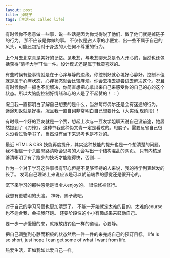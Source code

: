```yaml
---
layout: post
title: 掉链子
tags: [生活~so called life]
---
```


有时候你不愿意做一些事，说一些话是因为你觉得说了他们、做了他们就是掉链子的行为。
那不应该是你做的事。
不仅仅是占人家的小便宜、出一些不属于自己的风头，可能还包括对于身边的人任何不尊重的行为。

上个月去北京真是美好的记忆。见老友，与老友聊天总是令人开心的，当然也还包括获得“清华大学”T恤一件。设计模式还是属于我蛮喜欢的。

有些时候有些事情就是在于心痒与静的边缘，你控制好就心境好心静好。控制不佳就是属于心痒状态，心痒状态就会比较麻烦。你会去挠去抓尝试去解决这个。况且有时候你抓一抓也不能解决，你简直想把心拿出来自己来感受你的自己的心的这个状态。所以大脑能控制好情绪和心的人是了不起赞的！ ：）

况且我一直都明白了解自己想要的是什么，当然每每偶尔还是会有迷途的行为。
迷途知返就是好事。况且我一直自诩非常明白自己想要什么（大实话,现阶段）!

有时候一个好的豆友就是一个赞，想起上次与一豆友学姐聊天说自己没前途，她居然提到了《刀锋》，这种书我这种伪文青一定是看过的。甩膀子。需要反省自己很久没看过哲学书了，当然没有坐下来思考也是不对的。

最近 HTML & CSS 技能再度提升，其实这种技能的提升也是一个想清楚的问题。
我不相信一个头脑思路清晰会思考的人会写出一个结构混乱的网页。
只有内核足够清晰明了有了跑步的技巧才能跑得快，否则……

作为一个对于学习这件事很有野心但是不足够坚持的人来说，我的待学列表越发的长了。
发现自己理论上来说应该是可以朝前端靠的感觉还是很开心的。

沉下来学习的那种感觉是很令人enjoy的。
很像修禅修行。

我想有更聪明的头脑。
神呀，赐予我吧。

对于自己的学习习惯也更加清楚了。
不能一开始就定太难的目的，太难的course也不适合我，会把我吓跑。
还要阶段性的小小有趣成果来鼓励自己。

要一步一步慢慢的来，就跟放线钓鱼一样的道理。心要静。

把自己调整到心静而积极的状态然后一件一件的来完成自己的预订目标。
life is so short, just hope I can get some of what I want from life.

热爱生活，正如我如此爱自己一样。
